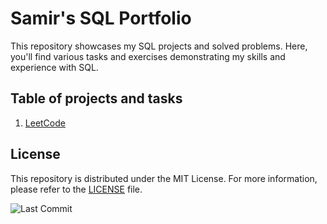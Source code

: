 # Samir's SQL Portfolio

This repository showcases my SQL projects and solved problems. Here, you'll find various tasks and exercises demonstrating my skills and experience with SQL.

## Table of projects and tasks
1. [LeetCode](./LeetCode/)
## License

This repository is distributed under the MIT License. For more information, please refer to the [LICENSE](LICENSE) file.  









![Last Commit](https://img.shields.io/github/last-commit/samiralikperov/sql-portfolio?color=black&label=Last%20Commit&style=for-the-badge)


